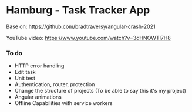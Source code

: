 # Hamburg - Task Tracker App

Base on: https://github.com/bradtraversy/angular-crash-2021

YouTube video: https://www.youtube.com/watch?v=3dHNOWTI7H8

### To do 
* HTTP error handling
* Edit task
* Unit test
* Authentication, router, protection
* Change the structure of projects (To be able to say this it's my project)
* Angular animations
* Offline Capabilities with service workers

